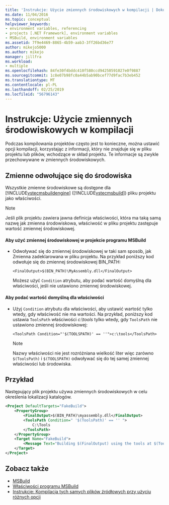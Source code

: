 ```yaml
---
title: 'Instrukcje: Użycie zmiennych środowiskowych w kompilacji | Dokumentacja firmy Microsoft'
ms.date: 11/04/2016
ms.topic: conceptual
helpviewer_keywords:
- environment variables, referencing
- projects [.NET Framework], environment variables
- MSBuild, environment variables
ms.assetid: 7f9e4469-8865-4b59-aab3-3ff26bd36e77
author: mikejo5000
ms.author: mikejo
manager: jillfra
ms.workload:
- multiple
ms.openlocfilehash: 84fe30f4bddc410f580ccd94250591027e0f9887
ms.sourcegitcommit: 1c8e07b98fc0a44b5ab90bcef77d9fac7b3eb452
ms.translationtype: MT
ms.contentlocale: pl-PL
ms.lasthandoff: 02/25/2019
ms.locfileid: "56796143"
---
```

# <a name="how-to-use-environment-variables-in-a-build"></a>Instrukcje: Użycie zmiennych środowiskowych w kompilacji
Podczas kompilowania projektów często jest to konieczne, można ustawić opcji kompilacji, korzystając z informacji, który nie znajduje się w pliku projektu lub plików, wchodzące w skład projektu. Te informacje są zwykle przechowywane w zmiennych środowiskowych.

## <a name="reference-environment-variables"></a>Zmienne odwołujące się do środowiska
 Wszystkie zmienne środowiskowe są dostępne dla [!INCLUDE[vstecmsbuildengine](../msbuild/includes/vstecmsbuildengine_md.md)] ([!INCLUDE[vstecmsbuild](../extensibility/internals/includes/vstecmsbuild_md.md)]) pliku projektu jako właściwości.

> [!NOTE]
>  Jeśli plik projektu zawiera jawna definicja właściwości, która ma taką samą nazwę jak zmienna środowiskowa, właściwość w pliku projektu zastępuje wartość zmiennej środowiskowej.

#### <a name="to-use-an-environment-variable-in-an-msbuild-project"></a>Aby użyć zmiennej środowiskowej w projekcie programu MSBuild

- Odwoływać się do zmiennej środowiskowej w taki sam sposób, jak Zmienna zadeklarowana w pliku projektu. Na przykład poniższy kod odwołuje się do zmiennej środowiskowej BIN_PATH:

   `<FinalOutput>$(BIN_PATH)\MyAssembly.dll</FinalOutput>`

  Możesz użyć `Condition` atrybutu, aby podać wartość domyślną dla właściwości, jeśli nie ustawiono zmiennej środowiskowej.

#### <a name="to-provide-a-default-value-for-a-property"></a>Aby podać wartość domyślną dla właściwości

-   Użyj `Condition` atrybutu dla właściwości, aby ustawić wartość tylko wtedy, gdy właściwość nie ma wartości. Na przykład, poniższy kod ustawia `ToolsPath` właściwości *c:\tools* tylko wtedy, gdy `ToolsPath` nie ustawiono zmiennej środowiskowej:

     `<ToolsPath Condition="'$(TOOLSPATH)' == ''">c:\tools</ToolsPath>`

    > [!NOTE]
    >  Nazwy właściwości nie jest rozróżniana wielkość liter więc zarówno `$(ToolsPath)` i `$(TOOLSPATH)` odwoływać się do tej samej zmiennej właściwości lub środowiska.

## <a name="example"></a>Przykład
 Następujący plik projektu używa zmiennych środowiskowych w celu określenia lokalizacji katalogów.

```xml
<Project DefaultTargets="FakeBuild">
    <PropertyGroup>
        <FinalOutput>$(BIN_PATH)\myassembly.dll</FinalOutput>
        <ToolsPath Condition=" '$(ToolsPath)' == '' ">
            C:\Tools
        </ToolsPath>
    </PropertyGroup>
    <Target Name="FakeBuild">
        <Message Text="Building $(FinalOutput) using the tools at $(ToolsPath)..."/>
    </Target>
</Project>
```

## <a name="see-also"></a>Zobacz także
- [MSBuild](../msbuild/msbuild.md)
- [Właściwości programu MSBuild](../msbuild/msbuild-properties.md)
- [Instrukcje: Kompilacja tych samych plików źródłowych przy użyciu różnych opcji](../msbuild/how-to-build-the-same-source-files-with-different-options.md)
